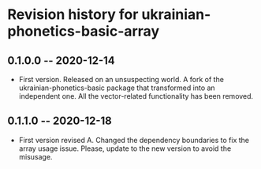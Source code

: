 # Revision history for ukrainian-phonetics-basic-array

## 0.1.0.0 -- 2020-12-14

* First version. Released on an unsuspecting world. A fork of the ukrainian-phonetics-basic package that transformed into
an independent one. All the vector-related functionality has been removed.

## 0.1.1.0 -- 2020-12-18

* First version revised A. Changed the dependency boundaries to fix the array usage issue. Please, update to the new
version to avoid the misusage.

